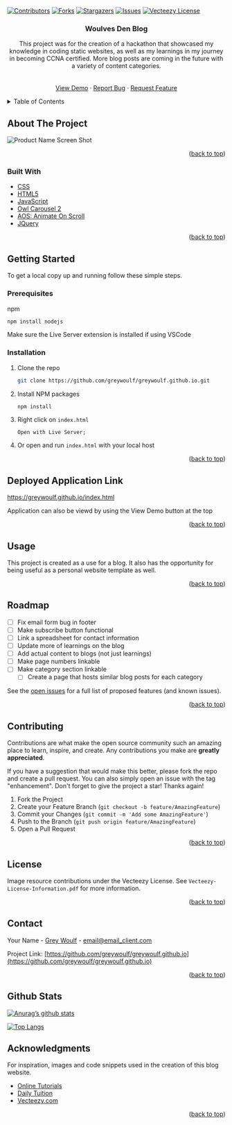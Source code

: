 <div id="top"></div>
<!--
*** Thanks for checking out the Best-README-Template. If you have a suggestion
*** that would make this better, please fork the repo and create a pull request
*** or simply open an issue with the tag "enhancement".
*** Don't forget to give the project a star!
*** Thanks again! Now go create something AMAZING! :D
-->



<!-- PROJECT SHIELDS -->
<!--
*** I'm using markdown "reference style" links for readability.
*** Reference links are enclosed in brackets [ ] instead of parentheses ( ).
*** See the bottom of this document for the declaration of the reference variables
*** for contributors-url, forks-url, etc. This is an optional, concise syntax you may use.
*** https://www.markdownguide.org/basic-syntax/#reference-style-links
-->
[![Contributors][contributors-shield]][contributors-url]
[![Forks][forks-shield]][forks-url]
[![Stargazers][stars-shield]][stars-url]
[![Issues][issues-shield]][issues-url]
[![Vecteezy License][license-shield]][license-url]
<!-- [![LinkedIn][linkedin-shield]][linkedin-url] -->



<!-- PROJECT LOGO -->
<!-- <br />
<div align="center">
  <a href="https://github.com/greywoulf/greywoulf.github.io">
    <img src="images/logo.png" alt="Logo" width="80" height="80">
  </a> -->

<h3 align="center">Woulves Den Blog</h3>

  <p align="center">
    This project was for the creation of a hackathon that showcased my knowledge in coding static websites, as well as my learnings in my 
    journey in becoming CCNA certified. More blog posts are coming in the future with a variety of content categories.
    <br />
<!--     <a href="https://github.com/greywoulf/greywoulf.github.io"><strong>Explore the docs »</strong></a> -->
    <br />
    <br />
    <a href="https://greywoulf.github.io/index.html">View Demo</a>
    ·
    <a href="https://github.com/greywoulf/greywoulf.github.io/issues">Report Bug</a>
    ·
    <a href="https://github.com/greywoulf/greywoulf.github.io/issues">Request Feature</a>
  </p>
</div>



<!-- TABLE OF CONTENTS -->
<details>
  <summary>Table of Contents</summary>
  <ol>
    <li>
      <a href="#about-the-project">About The Project</a>
      <ul>
        <li><a href="#built-with">Built With</a></li>
      </ul>
    </li>
    <li>
      <a href="#getting-started">Getting Started</a>
      <ul>
        <li><a href="#prerequisites">Prerequisites</a></li>
        <li><a href="#installation">Installation</a></li>
      </ul>
    </li>
    <li><a href="#usage">Usage</a></li>
    <li><a href="#roadmap">Roadmap</a></li>
    <li><a href="#contributing">Contributing</a></li>
    <li><a href="#license">License</a></li>
    <li><a href="#contact">Contact</a></li>
    <li><a href="#acknowledgments">Acknowledgments</a></li>
  </ol>
</details>




<!-- ABOUT THE PROJECT -->
## About The Project

![Product Name Screen Shot](https://i.imgur.com/SlcyXku.png)


<p align="right">(<a href="#top">back to top</a>)</p>



### Built With

* [CSS](https://css.org/)
* [HTML5](https://html5.org/)
* [JavaScript](https://javascript.org/)
* [Owl Carousel 2](https://owlcarousel2.github.io/OwlCarousel2/)
* [AOS: Animate On Scroll](https://michalsnik.github.io/aos/)
* [JQuery](https://jquery.com)

<p align="right">(<a href="#top">back to top</a>)</p>



<!-- GETTING STARTED -->
## Getting Started

To get a local copy up and running follow these simple steps.

### Prerequisites

npm
  ```sh
  npm install nodejs
  ```
 Make sure the Live Server extension is installed if using VSCode

### Installation

1. Clone the repo
   ```sh
   git clone https://github.com/greywoulf/greywoulf.github.io.git
   ```
2. Install NPM packages
   ```sh
   npm install
   ```
3. Right click on `index.html`
   ```
   Open with Live Server;
   ```
4. Or open and run `index.html` with your local host

<p align="right">(<a href="#top">back to top</a>)</p>




## Deployed Application Link
https://greywoulf.github.io/index.html

Application can also be viewd by using the View Demo button at the top

<p align="right">(<a href="#top">back to top</a>)</p>




<!-- USAGE EXAMPLES -->
## Usage

This project is created as a use for a blog. It also has the opportunity for being useful as a personal website template as well. 


<p align="right">(<a href="#top">back to top</a>)</p>



<!-- ROADMAP -->
## Roadmap

- [ ] Fix email form bug in footer
- [ ] Make subscribe button functional
- [ ] Link a spreadsheet for contact information
- [ ] Update more of learnings on the blog
- [ ] Add actual content to blogs (not just learnings)
- [ ] Make page numbers linkable
- [ ] Make category section linkable
    - [ ] Create a page that hosts similar blog posts for each category

See the [open issues](https://github.com/greywoulf/greywoulf.github.io/issues) for a full list of proposed features (and known issues).

<p align="right">(<a href="#top">back to top</a>)</p>



<!-- CONTRIBUTING -->
## Contributing

Contributions are what make the open source community such an amazing place to learn, inspire, and create. Any contributions you make are **greatly appreciated**.

If you have a suggestion that would make this better, please fork the repo and create a pull request. You can also simply open an issue with the tag "enhancement".
Don't forget to give the project a star! Thanks again!

1. Fork the Project
2. Create your Feature Branch (`git checkout -b feature/AmazingFeature`)
3. Commit your Changes (`git commit -m 'Add some AmazingFeature'`)
4. Push to the Branch (`git push origin feature/AmazingFeature`)
5. Open a Pull Request

<p align="right">(<a href="#top">back to top</a>)</p>



<!-- LICENSE -->
## License

Image resource contributions under the Vecteezy License. See `Vecteezy-License-Information.pdf` for more information.

<p align="right">(<a href="#top">back to top</a>)</p>



<!-- CONTACT -->
## Contact

Your Name - [Grey Woulf](https://twitter.com/twitter_handle) - email@email_client.com

Project Link: [https://github.com/greywoulf/greywoulf.github.io](https://github.com/greywoulf/greywoulf.github.io)

<p align="right">(<a href="#top">back to top</a>)</p>





<!-- GitHub Stats  -->

## Github Stats
[![Anurag’s github stats](https://github-readme-stats.vercel.app/api?username=greywoulf)](https://github.com/greywoulf)

[![Top Langs](https://github-readme-stats.vercel.app/api/top-langs/?username=greywoulf&layout=compact)](https://github.com/greywoulf)




<!-- ACKNOWLEDGMENTS -->
## Acknowledgments

For inspiration, images and code snippets used in the creation of this blog website.

* [Online Tutorials](https://www.youtube.com/watch?v=gggB0Nq5vBk)
* [Daily Tuition](https://www.youtube.com/watch?v=CrSC1ZA9j0M&t=6288s)
* [Vecteezy.com](https://www.vecteezy.com/)

<p align="right">(<a href="#top">back to top</a>)</p>



<!-- MARKDOWN LINKS & IMAGES -->
<!-- https://www.markdownguide.org/basic-syntax/#reference-style-links -->
[contributors-shield]: https://img.shields.io/github/contributors/greywoulf/greywoulf.github.io.svg?style=for-the-badge
[contributors-url]: https://github.com/greywoulf/greywoulf.github.io/graphs/contributors
[forks-shield]: https://img.shields.io/github/forks/greywoulf/greywoulf.github.io.svg?style=for-the-badge
[forks-url]: https://github.com/greywoulf/greywoulf.github.io/network/members
[stars-shield]: https://img.shields.io/github/stars/greywoulf/greywoulf.github.io.svg?style=for-the-badge
[stars-url]: https://github.com/greywoulf/greywoulf.github.io/stargazers
[issues-shield]: https://img.shields.io/github/issues/greywoulf/greywoulf.github.io.svg?style=for-the-badge
[issues-url]: https://github.com/greywoulf/greywoulf.github.io/issues
[license-shield]: https://img.shields.io/github/license/greywoulf/greywoulf.github.io.svg?style=for-the-badge
[license-url]: https://github.com/greywoulf/greywoulf.github.io/blob/master/LICENSE.txt
[linkedin-shield]: https://img.shields.io/badge/-LinkedIn-black.svg?style=for-the-badge&logo=linkedin&colorB=555
[linkedin-url]: https://linkedin.com/in/linkedin_username
[product-screenshot]: images/screenshot.png
